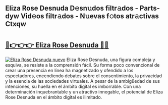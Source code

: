 ## Eliza Rose Desnuda D𝚎sn𝚞dos filtr𝚊dos - Parts-dyw Vid𝚎os filtr𝚊dos - N𝚞evas f𝚘tos atr𝚊ctivas Ctxqw

# <h2><a href="http://mbdaja.tromn.icu/?c=Eliza+Rose+Desnuda">🔗👉👉👉 Eliza Rose Desnuda 🔗🔗</a></h2>

[![Eliza Rose Desnuda nuevo](https://i.imgur.com/pEAQMta.gif)](http://mbdaja.tromn.icu/?c=Eliza+Rose+Desnuda)
Eliza Rose Desnuda, una figura compleja y esquiva, se resiste a la comprensión fácil. Su forma poco convencional de crear una presencia en línea ha magnetizado y ofendido a los espectadores, encendiendo debates sobre el consentimiento, la privacidad y la esencia de las sociedades virtuales. A pesar de la ambigüedad de sus intenciones, su huella en el ámbito digital es imborrable. Con una determinación inquebrantable y un atractivo innegable, el potencial de Eliza Rose Desnuda en el ámbito digital es ilimitado.
